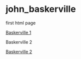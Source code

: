 # john_baskerville

first html page

[Baskerville 1](https://lallsopp.github.io/john_baskerville/baskerville1.html)

Baskerville 2

[Baskerville 2](https://lallsopp.github.io/john_baskerville/Baskerville2.html)